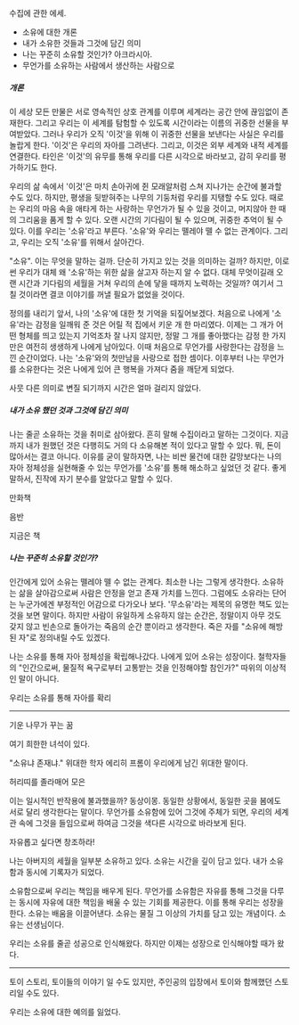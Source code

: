 수집에 관한 에세.

- 소유에 대한 개론
- 내가 소유한 것들과 그것에 담긴 의미
- 나는 꾸준히 소유할 것인가? 아크라시아.
- 무언가를 소유하는 사람에서 생산하는 사람으로


##### 개론
이 세상 모든 만물은 서로 영속적인 상호 관계를 이루며 세계라는 공간 안에 끊임없이 존재한다. 그리고 우리는 이 세계를 탐험할 수 있도록 시간이라는 이름의 귀중한 선물을 부여받았다. 그러나 우리가 오직 '이것'을 위해 이 귀중한 선물을 보낸다는 사실은 우리를 놀랍게 한다. '이것'은 우리의 자아를 그려낸다. 그리고, 이것은 외부 세계와 내적 세계를 연결한다. 타인은 '이것'의 유무를 통해 우리를 다른 시각으로 바라보고, 감히 우리를 평가하기도 한다.

우리의 삶 속에서 '이것'은 마치 손아귀에 쥔 모래알처럼 스쳐 지나가는 순간에 불과할 수도 있다. 하지만, 평생을 뒷받혀주는 나무의 기둥처럼 우리를 지탱할 수도 있다. 때로는 우리의 마음 속을 애타게 하는 사랑하는 무언가가 될 수 있을 것이고, 머지않아 한 때의 그리움을 품게 할 수 있다. 오랜 시간의 기다림이 될 수 있으며, 귀중한 추억이 될 수 있다. 이를 우리는 '소유'라고 부른다. '소유'와 우리는 뗄레야 뗄 수 없는 관계이다. 그리고, 우리는 오직 '소유'를 위해서 살아간다.

"소유". 이는 무엇을 말하는 걸까. 단순히 가지고 있는 것을 의미하는 걸까? 하지만, 이로썬 우리가 대체 왜 '소유'하는 위한 삶을 살고자 하는지 알 수 없다. 대체 무엇이길래 오랜 시간과 기다림의 세월을 거쳐 우리의 손에 닿을 때까지 노력하는 것일까? 여기서 그칠 것이라면 결코 이야기를 꺼낼 필요가 없었을 것이다.

정의를 내리기 앞서, 나의 '소유'에 대한 첫 기억을 되짚어보겠다. 처음으로 나에게 '소유'라는 감정을 일깨워 준 것은 어릴 적 집에서 키운 개 한 마리였다. 이제는 그 개가 어떤 형체를 띄고 있는지 기억조차 잘 나지 않지만, 정말 그 개를 좋아했다는 감정 한 가지만은 여전히 생생하게 나에게 남아있다. 이때 처음으로 무언가를 사랑한다는 감정을 느낀 순간이었다. 나는 '소유'와의 첫만남을 사랑으로 접한 셈이다. 이후부터 나는 무언가를 소유한다는 것은 나에게 있어 큰 행복을 가져다 줌을 깨닫게 되었다.

사뭇 다른 의미로 변질 되기까지 시간은 얼마 걸리지 않았다.

##### 내가 소유 했던 것과 그것에 담긴 의미
나는 줄곧 소유하는 것을 취미로 삼아왔다. 흔히 말해 수집이라고 말하는 그것이다. 지금까지 내가 원했던 것은 다행히도 거의 다 소유해본 적이 있다고 말할 수 있다. 뭐, 돈이 많아서는 결코 아니다. 이유를 굳이 말하자면, 나는 비싼 물건에 대한 갈망보다는 나의 자아 정체성을 실현해줄 수 있는 무언가를 '소유'를 통해 해소하고 싶었던 것 같다. 좋게 말하서, 진작에 자기 분수를 알았다고 말할 수 있다.

만화책

음반

지금은 책

##### 나는 꾸준히 소유할 것인가?
인간에게 있어 소유는 뗄레야 뗄 수 없는 관계다. 최소한 나는 그렇게 생각한다. 소유하는 삶을 살아감으로써 사람은 안정을 얻고 존재 가치를 느낀다. 그럼에도 소유라는 단어는 누군가에겐 부정적인 어감으로 다가오나 보다. '무소유'라는 제목의 유명한 책도 있는 것을 보면 말이다. 하지만 사람이 유일하게 소유하지 않는 순간은, 정말이지 아무 것도 갖지 않고 빈손으로 돌아가는 죽음의 순간 뿐이라고 생각한다. 죽은 자를 "소유에 해방된 자"로 정의내릴 수도 있겠다.

나는 소유를 통해 자아 정체성을 확립해나갔다. 나에게 있어 소유는 성장이다. 철학자들의 "인간으로써, 물질적 욕구로부터 고통받는 것을 인정해야할 참인가?" 따위의 이상적인 말이 아니다.

우리는 소유를 통해 자아를 확리


----

기운 나무가 꾸는 꿈

여기 희한한 녀석이 있다.

"소유냐 존재냐." 위대한 학자 에리히 프롬이 우리에게 남긴 위대한 말이다.

허리띠를 졸라매어 모은

이는 일시적인 반작용에 불과했을까?
동상이몽. 동일한 상황에서, 동일한 곳을 봄에도 서로 달리 생각한다는 말이다. 무언가를 소유함에 있어 그것에 주체가 되면, 우리의 세계관 속에 그것을 들임으로써 하여금 그것을 색다른 시각으로 바라보게 된다.



자유롭고 싶다면 창조하라!

나는 아버지의 세월을 일부분 소유하고 있다. 소유는 시간을 깊이 담고 있다. 내가 소유함과 동시에 기록자가 되었다.

소유함으로써 우리는 책임을 배우게 된다. 무언가를 소유함은 자유를 통해 그것을 다루는 동시에 자유에 대한 책임을 배울 수 있는 기회를 제공한다. 이를 통해 우리는 성장을 한다. 소유는 배움을 이끌어낸다. 소유는 물질 그 이상의 가치를 담고 있는 개념이다. 소유는 선생님이다.

우리는 소유를 줄곧 성공으로 인식해왔다. 하지만 이제는 성장으로 인식해야할 때가 왔다.

---
토이 스토리, 토이들의 이야기 일 수도 있지만, 주인공의 입장에서 토이와 함께했던 스토리일 수도 있다.

우리는 소유에 대한 예의를 잃었다.